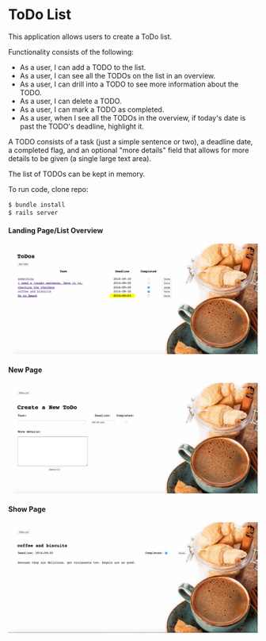 # ToDo List

This application allows users to create a ToDo list.

Functionality consists of the following:

* As a user, I can add a TODO to the list.
* As a user, I can see all the TODOs on the list in an overview.
* As a user, I can drill into a TODO to see more information about the TODO.
* As a user, I can delete a TODO.
* As a user, I can mark a TODO as completed.
* As a user, when I see all the TODOs in the overview, if today's date is past the TODO's deadline, highlight it.

A TODO consists of a task (just a simple sentence or two), a deadline date, a completed flag, and an optional "more details" field that allows for more details to be given (a single large text area).

The list of TODOs can be kept in memory.


To run code, clone repo:
```
$ bundle install
$ rails server
```

#### Landing Page/List Overview
![alt text](public/index1_page.png?raw=true "Title")

#### New Page
![alt text](public/new_page.png?raw=true "Title")

#### Show Page
![alt text](public/show_page.png?raw=true "Title")
